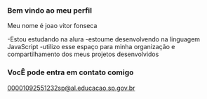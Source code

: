 ### Bem vindo ao meu perfil

Meu nome é joao vitor fonseca 

-Estou estudando na alura
-estoume desenvolvendo na linguagem JavaScript
-utilizo esse espaço para minha organização e compartilhamento dos meus projetos desenvolvidos

### VocÊ pode entra em contato comigo

00001092551232sp@al.educacao.sp.gov.br


